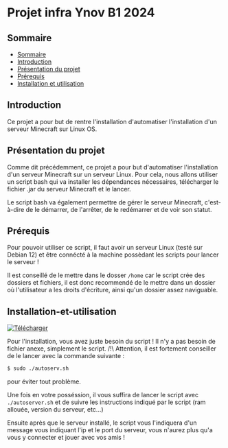 # Projet infra Ynov B1 2024

## Sommaire

- [Sommaire](#sommaire)
- [Introduction](#introduction)
- [Présentation du projet](#présentation-du-projet)
- [Prérequis](#prérequis)
- [Installation et utilisation](#installation-et-utilisation)

## Introduction

Ce projet a pour but de rentre l'installation d'automatiser l'installation d'un serveur Minecraft sur Linux OS. 

## Présentation du projet

Comme dit précédemment, ce projet a pour but d'automatiser l'installation d'un serveur Minecraft sur un serveur Linux. Pour cela, nous allons utiliser un script bash qui va installer les dépendances nécessaires, télécharger le fichier .jar du serveur Minecraft et le lancer.

Le script bash va également permettre de gérer le serveur Minecraft, c'est-à-dire de le démarrer, de l'arrêter, de le redémarrer et de voir son statut.

## Prérequis

Pour pouvoir utiliser ce script, il faut avoir un serveur Linux (testé sur Debian 12) et être connécté à la machine possèdant les scripts pour lancer le serveur ! 

Il est conseillé de le mettre dans le dosser `/home` car le script crée des dossiers et fichiers, il est donc recommendé de le mettre dans un dossier où l'utilisateur a les droits d'écriture, ainsi qu'un dossier assez naviguable.

## Installation-et-utilisation

[![Télécharger](https://img.shields.io/badge/T%C3%A9l%C3%A9charger-Fichier-blue)](https://raw.githubusercontent.com/NepNath/Projet-Minecraft-auto-server/main/autoserver.sh)


Pour l'installation, vous avez juste besoin du script ! Il n'y a pas besoin de fichier anexe, simplement le script. 
/!\ Attention, il est fortement conseiller de le lancer avec la commande suivante :
```bash 
$ sudo ./autoserv.sh
``` 
 pour éviter tout problème.

Une fois en votre posséssion, il vous suffira de lancer le script avec `./autoserver.sh` et de suivre les instructions indiqué par le script (ram allouée, version du serveur, etc...)

Ensuite après que le  serveur installé, le script vous l'indiquera d'un message vous indiquant l'ip et le port du serveur, vous n'aurez plus qu'a vous y connecter et jouer avec vos amis !

